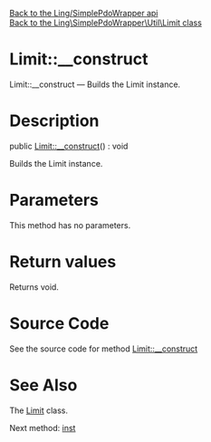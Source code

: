 [Back to the Ling/SimplePdoWrapper api](https://github.com/lingtalfi/SimplePdoWrapper/blob/master/doc/api/Ling/SimplePdoWrapper.md)<br>
[Back to the Ling\SimplePdoWrapper\Util\Limit class](https://github.com/lingtalfi/SimplePdoWrapper/blob/master/doc/api/Ling/SimplePdoWrapper/Util/Limit.md)


Limit::__construct
================



Limit::__construct — Builds the Limit instance.




Description
================


public [Limit::__construct](https://github.com/lingtalfi/SimplePdoWrapper/blob/master/doc/api/Ling/SimplePdoWrapper/Util/Limit/__construct.md)() : void




Builds the Limit instance.




Parameters
================

This method has no parameters.


Return values
================

Returns void.








Source Code
===========
See the source code for method [Limit::__construct](https://github.com/lingtalfi/SimplePdoWrapper/blob/master/Util/Limit.php#L31-L35)


See Also
================

The [Limit](https://github.com/lingtalfi/SimplePdoWrapper/blob/master/doc/api/Ling/SimplePdoWrapper/Util/Limit.md) class.

Next method: [inst](https://github.com/lingtalfi/SimplePdoWrapper/blob/master/doc/api/Ling/SimplePdoWrapper/Util/Limit/inst.md)<br>


